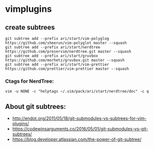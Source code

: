 # vimplugins 
## create subtrees
```
git subtree add --prefix ari/start/vim-polyglog https://github.com/sheerun/vim-polyglot master --squash
git subtree add --prefix ari/start/nerdtree https://github.com/preservim/nerdtree.git master --squash
git subtree add --prefix ari/start/gruvbox https://github.com/morhetz/gruvbox.git master --squash
git subtree add --prefix ari/start/vim-prettier https://github.com/prettier/vim-prettier master --squash
```
### Ctags for NerdTree:
```
vim -u NONE -c "helptags ~/.vim/pack/ari/start/nerdtree/doc" -c q
```
## About git subtrees:
* http://endot.org/2011/05/18/git-submodules-vs-subtrees-for-vim-plugins/
* https://codewinsarguments.co/2016/05/01/git-submodules-vs-git-subtrees/
* https://blog.developer.atlassian.com/the-power-of-git-subtree/
